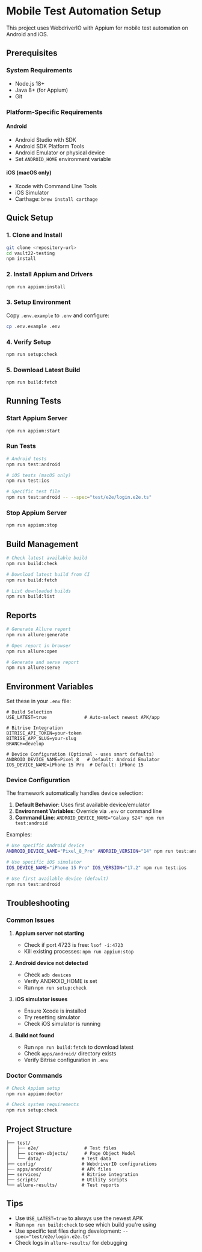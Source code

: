 # Mobile Test Automation Setup

This project uses WebdriverIO with Appium for mobile test automation on Android and iOS.

## Prerequisites

### System Requirements
- Node.js 18+ 
- Java 8+ (for Appium)
- Git

### Platform-Specific Requirements

#### Android
- Android Studio with SDK
- Android SDK Platform Tools
- Android Emulator or physical device
- Set `ANDROID_HOME` environment variable

#### iOS (macOS only)
- Xcode with Command Line Tools
- iOS Simulator
- Carthage: `brew install carthage`

## Quick Setup

### 1. Clone and Install
```bash
git clone <repository-url>
cd vault22-testing
npm install
```

### 2. Install Appium and Drivers
```bash
npm run appium:install
```

### 3. Setup Environment
Copy `.env.example` to `.env` and configure:
```bash
cp .env.example .env
```

### 4. Verify Setup
```bash
npm run setup:check
```

### 5. Download Latest Build
```bash
npm run build:fetch
```

## Running Tests

### Start Appium Server
```bash
npm run appium:start
```

### Run Tests
```bash
# Android tests
npm run test:android

# iOS tests (macOS only)  
npm run test:ios

# Specific test file
npm run test:android -- --spec="test/e2e/login.e2e.ts"
```

### Stop Appium Server
```bash
npm run appium:stop
```

## Build Management

```bash
# Check latest available build
npm run build:check

# Download latest build from CI
npm run build:fetch

# List downloaded builds
npm run build:list
```

## Reports

```bash
# Generate Allure report
npm run allure:generate

# Open report in browser
npm run allure:open

# Generate and serve report
npm run allure:serve
```

## Environment Variables

Set these in your `.env` file:

```env
# Build Selection
USE_LATEST=true              # Auto-select newest APK/app

# Bitrise Integration  
BITRISE_API_TOKEN=your-token
BITRISE_APP_SLUG=your-slug
BRANCH=develop

# Device Configuration (Optional - uses smart defaults)
ANDROID_DEVICE_NAME=Pixel_8   # Default: Android Emulator
IOS_DEVICE_NAME=iPhone 15 Pro  # Default: iPhone 15
```

### Device Configuration

The framework automatically handles device selection:

1. **Default Behavior**: Uses first available device/emulator
2. **Environment Variables**: Override via `.env` or command line
3. **Command Line**: `ANDROID_DEVICE_NAME="Galaxy S24" npm run test:android`

Examples:
```bash
# Use specific Android device
ANDROID_DEVICE_NAME="Pixel_8_Pro" ANDROID_VERSION="14" npm run test:android

# Use specific iOS simulator  
IOS_DEVICE_NAME="iPhone 15 Pro" IOS_VERSION="17.2" npm run test:ios

# Use first available device (default)
npm run test:android
```

## Troubleshooting

### Common Issues

1. **Appium server not starting**
   - Check if port 4723 is free: `lsof -i:4723`
   - Kill existing processes: `npm run appium:stop`

2. **Android device not detected**
   - Check `adb devices`
   - Verify ANDROID_HOME is set
   - Run `npm run setup:check`

3. **iOS simulator issues**
   - Ensure Xcode is installed
   - Try resetting simulator
   - Check iOS simulator is running

4. **Build not found**
   - Run `npm run build:fetch` to download latest
   - Check `apps/android/` directory exists
   - Verify Bitrise configuration in `.env`

### Doctor Commands

```bash
# Check Appium setup
npm run appium:doctor

# Check system requirements
npm run setup:check
```

## Project Structure

```
├── test/
│   ├── e2e/                 # Test files
│   ├── screen-objects/      # Page Object Model
│   └── data/               # Test data
├── config/                 # WebdriverIO configurations
├── apps/android/           # APK files
├── services/               # Bitrise integration
├── scripts/                # Utility scripts
└── allure-results/         # Test reports
```

## Tips

- Use `USE_LATEST=true` to always use the newest APK
- Run `npm run build:check` to see which build you're using
- Use specific test files during development: `--spec="test/e2e/login.e2e.ts"`
- Check logs in `allure-results/` for debugging